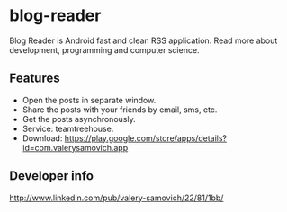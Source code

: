 blog-reader
===========

Blog Reader is Android fast and clean RSS application. Read more about development, programming and computer science.

Features
--------

- Open the posts in separate window.
- Share the posts with your friends by email, sms, etc.
- Get the posts asynchronously.
- Service: teamtreehouse.
- Download: https://play.google.com/store/apps/details?id=com.valerysamovich.app

Developer info
--------------

http://www.linkedin.com/pub/valery-samovich/22/81/1bb/
